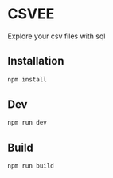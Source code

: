 # CSVEE

Explore your csv files with sql

## Installation

```bash
npm install
```

## Dev

```bash
npm run dev
```

## Build

```bash
npm run build
```
